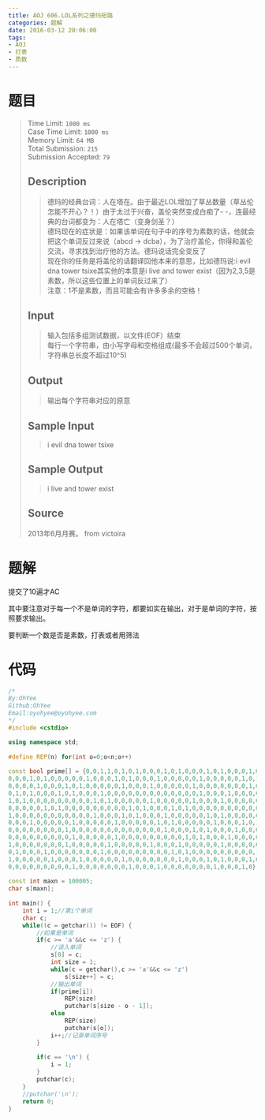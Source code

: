 ```yaml
---
title: AOJ 606.LOL系列之德玛短路
categories: 题解
date: 2016-03-12 20:06:00
tags:
- AOJ
- 打表
- 质数
---
```

# 题目
> Time Limit: `1000 ms`  
> Case Time Limit: `1000 ms`  
> Memory Limit: `64 MB`  
> Total Submission: `215`  
> Submission Accepted: `79`  
>    
> ## Description  
> > 德玛的经典台词：人在塔在。由于最近LOL增加了草丛数量（草丛伦怎能不开心？！）由于太过于兴奋，盖伦突然变成白痴了- -，连最经典的台词都变为：人在塔亡（变身剑圣？）  
> > 德玛现在的症状是：如果该单词在句子中的序号为素数的话，他就会把这个单词反过来说（abcd -> dcba），为了治疗盖伦，你得和盖伦交流，寻求找到治疗他的方法。德玛说话完全变反了  
> > 现在你的任务是将盖伦的话翻译回他本来的意思，比如德玛说:i evil dna tower tsixe其实他的本意是i live and tower exist（因为2,3,5是素数，所以这些位置上的单词反过来了）  
> > 注意：1不是素数，而且可能会有许多多余的空格！  
>    <!--more-->
>   
> ## Input  
> > 输入包括多组测试数据，以文件(EOF）结束  
> > 每行一个字符串，由小写字母和空格组成(最多不会超过500个单词，字符串总长度不超过10^5)  
>    
>   
> ## Output  
> > 输出每个字符串对应的原意  
>    
>   
> ## Sample Input  
> > i evil   dna tower tsixe  
>    
>   
> ## Sample Output  
> > i live   and tower exist  
>    
>   
> ## Source  
> 2013年6月月赛。 from victoira  

# 题解
提交了10遍才AC

其中要注意对于每一个不是单词的字符，都要如实在输出，对于是单词的字符，按照要求输出。

要判断一个数是否是素数，打表或者用筛法

# 代码
``` cpp
/*
By:OhYee
Github:OhYee
Email:oyohyee@oyohyee.com
*/
#include <cstdio>

using namespace std;
 
#define REP(n) for(int o=0;o<n;o++)
 
const bool prime[] = {0,0,1,1,0,1,0,1,0,0,0,1,0,1,0,0,0,1,0,1,0,0,0,1,0,0,
0,0,0,1,0,1,0,0,0,0,0,1,0,0,0,1,0,1,0,0,0,1,0,0,0,0,0,1,0,0,0,0,0,1,0,1,0,
0,0,0,0,1,0,0,0,1,0,1,0,0,0,0,0,1,0,0,0,1,0,0,0,0,0,1,0,0,0,0,0,0,0,1,0,0,
0,1,0,1,0,0,0,1,0,1,0,0,0,1,0,0,0,0,0,0,0,0,0,0,0,0,0,1,0,0,0,1,0,0,0,0,0,
1,0,1,0,0,0,0,0,0,0,0,0,1,0,1,0,0,0,0,0,1,0,0,0,0,0,1,0,0,0,1,0,0,0,0,0,1,
0,0,0,0,0,1,0,1,0,0,0,0,0,0,0,0,0,1,0,1,0,0,0,1,0,1,0,0,0,0,0,0,0,0,0,0,0,
1,0,0,0,0,0,0,0,0,0,0,0,1,0,0,0,1,0,1,0,0,0,1,0,0,0,0,0,1,0,1,0,0,0,0,0,0,
0,0,0,1,0,0,0,0,0,1,0,0,0,0,0,1,0,0,0,0,0,1,0,1,0,0,0,0,0,1,0,0,0,1,0,1,0,
0,0,0,0,0,0,0,0,1,0,0,0,0,0,0,0,0,0,0,0,0,0,1,0,0,0,1,0,1,0,0,0,1,0,0,0,0,
0,0,0,0,0,0,0,0,0,1,0,0,0,0,0,1,0,0,0,0,0,0,0,0,0,1,0,1,0,0,0,1,0,0,0,0,0,
1,0,0,0,0,0,0,0,1,0,0,0,0,0,1,0,0,0,0,0,1,0,0,0,1,0,0,0,0,0,1,0,0,0,0,0,0,
0,1,0,0,0,1,0,0,0,0,0,0,0,1,0,0,0,0,0,0,0,0,0,1,0,1,0,0,0,0,0,0,0,0,0,1,0,
1,0,0,0,0,0,1,0,0,0,1,0,0,0,0,0,1,0,0,0,0,0,0,0,1,0,0,0,1,0,1,0,0,0,1,0,0,
0,0,0,0,0,0,0,0,0,1,0,0,0,0,0,0,0,1,0,0,0,1,0,0,0,0,0,0,0,1,0,0,0,1,0};
 
const int maxn = 100005;
char s[maxn];
 
int main() {
    int i = 1;//第i个单词
    char c;
    while((c = getchar()) != EOF) {
        //如果是单词
        if(c >= 'a'&&c <= 'z') {
            //读入单词
            s[0] = c;
            int size = 1;
            while(c = getchar(),c >= 'a'&&c <= 'z')
                s[size++] = c;
            //输出单词
            if(prime[i])
                REP(size)
                putchar(s[size - o - 1]);
            else
                REP(size)
                putchar(s[o]);
            i++;//记录单词序号
        }
 
        if(c == '\n') {
            i = 1;
        }
        putchar(c);
    }
    //putchar('\n');
    return 0;
}
```